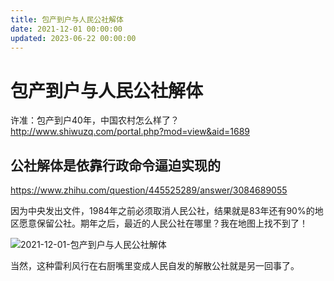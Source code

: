 ```yaml
---
title: 包产到户与人民公社解体
date: 2021-12-01 00:00:00
updated: 2023-06-22 00:00:00
---
```


# 包产到户与人民公社解体

许准：包产到户40年，中国农村怎么样了？http://www.shiwuzq.com/portal.php?mod=view&aid=1689

## 公社解体是依靠行政命令逼迫实现的

https://www.zhihu.com/question/445525289/answer/3084689055

因为中央发出文件，1984年之前必须取消人民公社，结果就是83年还有90%的地区愿意保留公社。期年之后，最近的人民公社在哪里？我在地图上找不到了！

![2021-12-01-包产到户与人民公社解体](assets/2021-12-01-包产到户与人民公社解体.jpeg)

当然，这种雷利风行在右厨嘴里变成人民自发的解散公社就是另一回事了。
